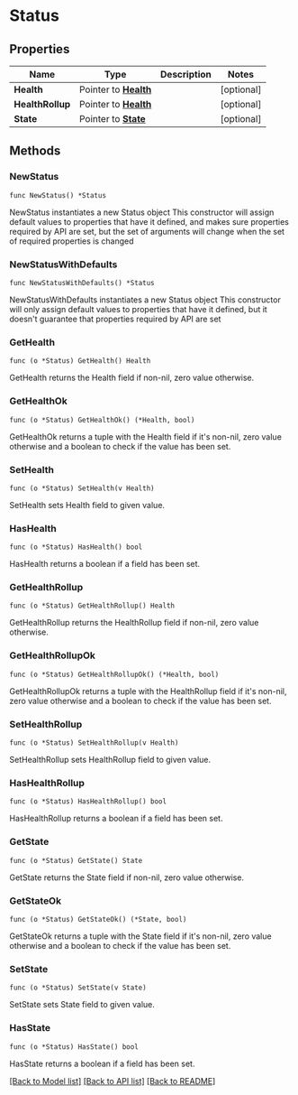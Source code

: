 # Status

## Properties

Name | Type | Description | Notes
------------ | ------------- | ------------- | -------------
**Health** | Pointer to [**Health**](Health.md) |  | [optional] 
**HealthRollup** | Pointer to [**Health**](Health.md) |  | [optional] 
**State** | Pointer to [**State**](State.md) |  | [optional] 

## Methods

### NewStatus

`func NewStatus() *Status`

NewStatus instantiates a new Status object
This constructor will assign default values to properties that have it defined,
and makes sure properties required by API are set, but the set of arguments
will change when the set of required properties is changed

### NewStatusWithDefaults

`func NewStatusWithDefaults() *Status`

NewStatusWithDefaults instantiates a new Status object
This constructor will only assign default values to properties that have it defined,
but it doesn't guarantee that properties required by API are set

### GetHealth

`func (o *Status) GetHealth() Health`

GetHealth returns the Health field if non-nil, zero value otherwise.

### GetHealthOk

`func (o *Status) GetHealthOk() (*Health, bool)`

GetHealthOk returns a tuple with the Health field if it's non-nil, zero value otherwise
and a boolean to check if the value has been set.

### SetHealth

`func (o *Status) SetHealth(v Health)`

SetHealth sets Health field to given value.

### HasHealth

`func (o *Status) HasHealth() bool`

HasHealth returns a boolean if a field has been set.

### GetHealthRollup

`func (o *Status) GetHealthRollup() Health`

GetHealthRollup returns the HealthRollup field if non-nil, zero value otherwise.

### GetHealthRollupOk

`func (o *Status) GetHealthRollupOk() (*Health, bool)`

GetHealthRollupOk returns a tuple with the HealthRollup field if it's non-nil, zero value otherwise
and a boolean to check if the value has been set.

### SetHealthRollup

`func (o *Status) SetHealthRollup(v Health)`

SetHealthRollup sets HealthRollup field to given value.

### HasHealthRollup

`func (o *Status) HasHealthRollup() bool`

HasHealthRollup returns a boolean if a field has been set.

### GetState

`func (o *Status) GetState() State`

GetState returns the State field if non-nil, zero value otherwise.

### GetStateOk

`func (o *Status) GetStateOk() (*State, bool)`

GetStateOk returns a tuple with the State field if it's non-nil, zero value otherwise
and a boolean to check if the value has been set.

### SetState

`func (o *Status) SetState(v State)`

SetState sets State field to given value.

### HasState

`func (o *Status) HasState() bool`

HasState returns a boolean if a field has been set.


[[Back to Model list]](../README.md#documentation-for-models) [[Back to API list]](../README.md#documentation-for-api-endpoints) [[Back to README]](../README.md)


